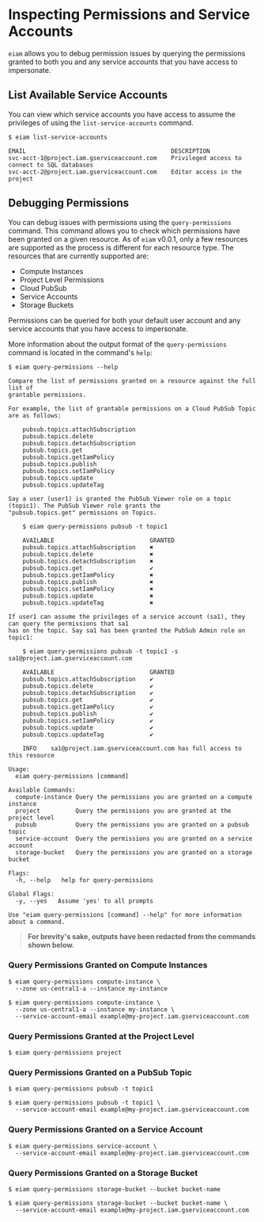 # Inspecting Permissions and Service Accounts

`eiam` allows you to debug permission issues by querying the permissions granted to both you and any service
accounts that you have access to impersonate.

## List Available Service Accounts

You can view which service accounts you have access to assume the privileges of using the `list-service-accounts` command.

```
$ eiam list-service-accounts

EMAIL                                         DESCRIPTION
svc-acct-1@project.iam.gserviceaccount.com    Privileged access to connect to SQL databases
svc-acct-2@project.iam.gserviceaccount.com    Editor access in the project
```

## Debugging Permissions

You can debug issues with permissions using the `query-permissions` command.  This command allows you to
check which permissions have been granted on a given resource.  As of `eiam` v0.0.1, only a few resources are supported
as the process is different for each resource type.  The resources that are currently supported are:

- Compute Instances
- Project Level Permissions
- Cloud PubSub
- Service Accounts
- Storage Buckets

Permissions can be queried for both your default user account and any service accounts that you have access to impersonate.

More information about the output format of the `query-permissions` command is located in the command's `help`:

```
$ eiam query-permissions --help

Compare the list of permissions granted on a resource against the full list of
grantable permissions.

For example, the list of grantable permissions on a Cloud PubSub Topic are as follows:

	pubsub.topics.attachSubscription
	pubsub.topics.delete
	pubsub.topics.detachSubscription
	pubsub.topics.get
	pubsub.topics.getIamPolicy
	pubsub.topics.publish
	pubsub.topics.setIamPolicy
	pubsub.topics.update
	pubsub.topics.updateTag

Say a user (user1) is granted the PubSub Viewer role on a topic (topic1). The PubSub Viewer role grants the
"pubsub.topics.get" permissions on Topics.

	$ eiam query-permissions pubsub -t topic1

	AVAILABLE                           GRANTED
	pubsub.topics.attachSubscription    ✖
	pubsub.topics.delete                ✖
	pubsub.topics.detachSubscription    ✖
	pubsub.topics.get                   ✔
	pubsub.topics.getIamPolicy          ✖
	pubsub.topics.publish               ✖
	pubsub.topics.setIamPolicy          ✖
	pubsub.topics.update                ✖
	pubsub.topics.updateTag             ✖

If user1 can assume the privileges of a service account (sa1), they can query the permissions that sa1
has on the topic. Say sa1 has been granted the PubSub Admin role on topic1:

	$ eiam query-permissions pubsub -t topic1 -s sa1@project.iam.gserviceaccount.com

	AVAILABLE                           GRANTED
	pubsub.topics.attachSubscription    ✔
	pubsub.topics.delete                ✔
	pubsub.topics.detachSubscription    ✔
	pubsub.topics.get                   ✔
	pubsub.topics.getIamPolicy          ✔
	pubsub.topics.publish               ✔
	pubsub.topics.setIamPolicy          ✔
	pubsub.topics.update                ✔
	pubsub.topics.updateTag             ✔

	INFO    sa1@project.iam.gserviceaccount.com has full access to this resource

Usage:
  eiam query-permissions [command]

Available Commands:
  compute-instance Query the permissions you are granted on a compute instance
  project          Query the permissions you are granted at the project level
  pubsub           Query the permissions you are granted on a pubsub topic
  service-account  Query the permissions you are granted on a service account
  storage-bucket   Query the permissions you are granted on a storage bucket

Flags:
  -h, --help   help for query-permissions

Global Flags:
  -y, --yes   Assume 'yes' to all prompts

Use "eiam query-permissions [command] --help" for more information about a command.
```

> **For brevity's sake, outputs have been redacted from the commands shown below.**

### Query Permissions Granted on Compute Instances

```
$ eiam query-permissions compute-instance \
  --zone us-central1-a --instance my-instance

$ eiam query-permissions compute-instance \
  --zone us-central1-a --instance my-instance \
  --service-account-email example@my-project.iam.gserviceaccount.com
```

### Query Permissions Granted at the Project Level

```
$ eiam query-permissions project
```

### Query Permissions Granted on a PubSub Topic

```
$ eiam query-permissions pubsub -t topic1

$ eiam query-permissions pubsub -t topic1 \
  --service-account-email example@my-project.iam.gserviceaccount.com
```

### Query Permissions Granted on a Service Account

```
$ eiam query-permissions service-account \
  --service-account-email example@my-project.iam.gserviceaccount.com
```

### Query Permissions Granted on a Storage Bucket

```
$ eiam query-permissions storage-bucket --bucket bucket-name

$ eiam query-permissions storage-bucket --bucket bucket-name \
  --service-account-email example@my-project.iam.gserviceaccount.com
```
